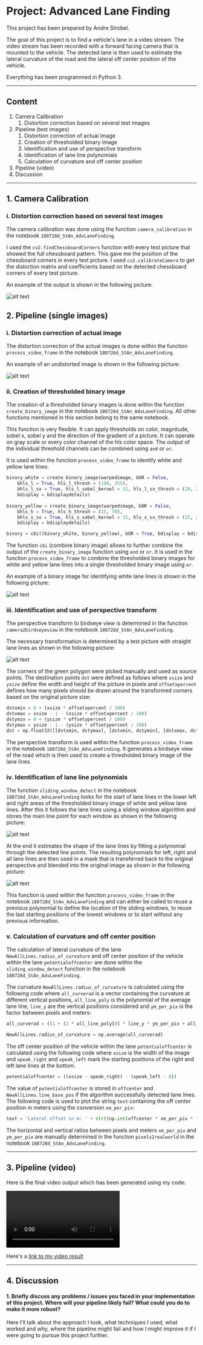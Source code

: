 # Project: Advanced Lane Finding

This project has been prepared by Andre Strobel.

The goal of this project is to find a vehicle's lane in a video stream. The video stream has been recorded with a forward facing camera that is mounted to the vehicle. The detected lane is then used to estimate the lateral curvature of the road and the lateral off center position of the vehicle.

Everything has been programmed in Python 3.

---

## Content

1. Camera Calibration
    1. Distortion correction based on several test images
1. Pipeline (test images)
    1. Distortion correction of actual image
    1. Creation of thresholded binary image
    1. Identification and use of perspective transform
    1. Identification of lane line polynomials
    1. Calculation of curvature and off center position
1. Pipeline (video)
1. Discussion

[//]: # (Image References)

[image1]: ./output_images/01_distortion.png "Distortion"
[image2]: ./output_images/02a_undistorted_road.png  "Undistorted Road"
[image3]: ./output_images/02b_binary.png "Binary Example"
[image4]: ./output_images/02c_perspective.png "Warp Example"
[image5]: ./output_images/02d_line_detection.png "Fit Visual"
[image6]: ./output_images/02d_poly_result.png "Output"
[video1]: ./output_images/output.mp4 "Video"

---

## 1. Camera Calibration

### i. Distortion correction based on several test images

The camera calibration was done using the function `camera_calibration` in the notebook `180728d_StAn_AdvLaneFinding`.

I used the `cv2.findChessboardCorners` function with every test picture that showed the full chessboard pattern. This gave me the position of the chessboard corners in every test picture. I used `cv2.calibrateCamera` to get the distortion matrix and coefficients based on the detected chessboard corners of every test picture.

An example of the output is shown in the following picture: 

![alt text][image1]

## 2. Pipeline (single images)

### i. Distortion correction of actual image

The distortion correction of the actual images is done within the function `process_video_frame` in the notebook `180728d_StAn_AdvLaneFinding`.

An example of an undistorted image is shown in the following picture:

![alt text][image2]

### ii. Creation of thresholded binary image

The creation of a thresholded binary images is done within the function `create_binary_image` in the notebook `180728d_StAn_AdvLaneFinding`. All other functions mentioned in this section belong to the same notebook.

This function is very flexible. It can apply thresholds on color, magnitude, sobel x, sobel y and the direction of the gradient of a picture. It can operate on gray scale or every color channel of the hls color space. The output of the individual threshold channels can be combined using `and` or `or`.

It is used within the function `process_video_frame` to identify white and yellow lane lines:

```python
binary_white = create_binary_image(warpedimage, bOR = False, 
    bhls_l = True, hls_l_thresh = (180, 255),
    bhls_l_sx = True, hls_l_sobel_kernel = 31, hls_l_sx_thresh = (20, 255),  
    bdisplay = bdisplaydetails)
    
binary_yellow = create_binary_image(warpedimage, bOR = False, 
    bhls_h = True, hls_h_thresh = (15, 70),
    bhls_s_sx = True, hls_s_sobel_kernel = 31, hls_s_sx_thresh = (15, 255), 
    bdisplay = bdisplaydetails)

binary = cbi((binary_white, binary_yellow), bOR = True, bdisplay = bdisplay)
```

The function `cbi` (combine binary image) allows to further combine the output of the `create_binary_image` function using `and` or `or`. It is used in the function `process_video_frame` to combine the thresholded binary images for white and yellow lane lines into a single thresholded binary image using `or`.

An example of a binary image for identifying white lane lines is shown in the following picture:

![alt text][image3]

### iii. Identification and use of perspective transform

The perspective transform to birdseye view is determined in the function `camera2birdseyeview` in the notebook `180728d_StAn_AdvLaneFinding`.

The necessary transformation is determined by a test picture with straight lane lines as shown in the following picture: 

![alt text][image4]

The corners of the green polygon were picked manually and used as source points. The destination points `dst` were defined as follows where `xsize` and `ysize` define the width and height of the picture in pixels and `offsetxpercent` defines how many pixels should be drawn around the transformed corners based on the original picture size:

```python
dstxmin = 0 + (xsize * offsetxpercent / 100)
dstxmax = xsize - 1 - (xsize * offsetxpercent / 100)
dstymin = 0 + (ysize * offsetypercent / 100)
dstymax = ysize - 1 - (ysize * offsetypercent / 100)
dst = np.float32([[dstxmin, dstymax], [dstxmin, dstymin], [dstxmax, dstymin], [dstxmax, dstymax]])
```

The perspective transform is used within the function `process_video_frame` in the notebook `180728d_StAn_AdvLaneFinding`. It generates a birdseye view of the road which is then used to create a thresholded binary image of the lane lines.

### iv. Identification of lane line polynomials

The function `sliding_window_detect` in the notebook `180728d_StAn_AdvLaneFinding` looks for the start of lane lines in the lower left and right areas of the thresholded binary image of white and yellow lane lines. After this it follows the lane lines using a sliding window algorithm and stores the main line point for each window as shown in the following picture:

![alt text][image5]

At the end it estimates the shape of the lane lines by fitting a polynomial through the detected line points. The resulting polynomials for left, right and all lane lines are then used in a mask that is transferred back to the original perspective and blended into the original image as shown in the following picture:

![alt text][image5]

This function is used within the function `process_video_frame` in the notebook `180728d_StAn_AdvLaneFinding` and can either be called to reuse a previous polynomial to define the location of the sliding windows, to reuse the last starting positions of the lowest windows or to start without any previous information.

### v. Calculation of curvature and off center position

The calculation of lateral curvature of the lane `NewAllLines.radius_of_curvature` and off center position of the vehicle within the lane `potentialoffcenter` are done within the `sliding_window_detect` function in the notebook `180728d_StAn_AdvLaneFinding`.

The curvature `NewAllLines.radius_of_curvature` is calculated using the following code where `all_curverad` is a vector containing the curvature at different vertical positions, `all_line_poly` is the polynomial of the average lane line, `line_y` are the vertical positions considered and `ym_per_pix` is the factor between pixels and meters:

```python
all_curverad = ((1 + (2 * all_line_poly[0] * line_y * ym_per_pix + all_line_poly[1])**2)**1.5) / np.absolute(2 * all_line_poly[0])

NewAllLines.radius_of_curvature = np.average(all_curverad)
```

The off center position of the vehicle within the lane `potentialoffcenter` is calculated using the following code where `xsize` is the width of the image and `xpeak_right` and `xpeak_left` mark the starting positions of the right and left lane lines at the bottom.

```python
potentialoffcenter = ((xsize - xpeak_right) - (xpeak_left - 0))
```

The value of `potentialoffcenter` is stored in `offcenter` and `NewAllLines.line_base_pos` if the algorithm successfully detected lane lines. The following code is used to plot the string `text` containing the off center position in meters using the conversion `xm_per_pix`:

```python
text = 'Lateral offset in m: ' + str((np.int(offcenter * xm_per_pix * 100) / 100))
```

The horizontal and vertical ratios between pixels and meters `xm_per_pix` and `ym_per_pix` are manually determined in the function `pixels2realworld` in the notebook `180728d_StAn_AdvLaneFinding`.

---

## 3. Pipeline (video)

Here is the final video output which has been generated using my code: 

![alt text][video1]

Here's a [link to my video result](./output_images/output.mp4)

---

## 4. Discussion

#### 1. Briefly discuss any problems / issues you faced in your implementation of this project.  Where will your pipeline likely fail?  What could you do to make it more robust?

Here I'll talk about the approach I took, what techniques I used, what worked and why, where the pipeline might fail and how I might improve it if I were going to pursue this project further.  
